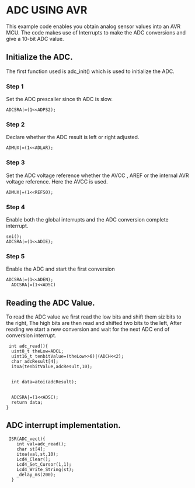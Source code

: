 # ADC USING AVR
This example code enables you obtain analog sensor values into an AVR MCU.
The code makes use of Interrupts to make the ADC conversions and give a 10-bit ADC value.

## Initialize the ADC.
The first function used is adc_init() which is used to initialize the ADC.

### Step 1
Set the ADC prescaller since th ADC is slow.

    ADCSRA|=(1<<ADPS2);

### Step 2
Declare whether the ADC result is left or right adjusted.

    ADMUX|=(1<<ADLAR);

### Step 3
Set the ADC voltage reference whether the AVCC , AREF or the internal AVR voltage reference. Here the AVCC is used.

    ADMUX|=(1<<REFS0);

### Step 4
Enable both the global interrupts and the ADC conversion complete interrupt.

    sei();
	ADCSRA|=(1<<ADIE);
  
### Step 5
Enable the ADC and start the first conversion

    ADCSRA|=(1<<ADEN);
	  ADCSRA|=(1<<ADSC)

## Reading the ADC Value.
To read the ADC value we first read the low bits and shift them siz bits to the right, The high bits are then read and shifted two bits to the left, After reading we start a new conversion and wait for the next ADC end of conversion interrupt.

     int adc_read(){
      uint8_t theLow=ADCL;
      uint16_t tenbitValue=(theLow>>6)|(ADCH<<2);
      char adcResult[4];
      itoa(tenbitValue,adcResult,10);


      int data=atoi(adcResult);


      ADCSRA|=(1<<ADSC);
      return data;
    }
    
 ## ADC interrupt implementation.
 
     ISR(ADC_vect){
        int val=adc_read();
        char st[4]; 
        itoa(val,st,10);
        Lcd4_Clear();
        Lcd4_Set_Cursor(1,1);
        Lcd4_Write_String(st);
        _delay_ms(200);	
      }
 

  
